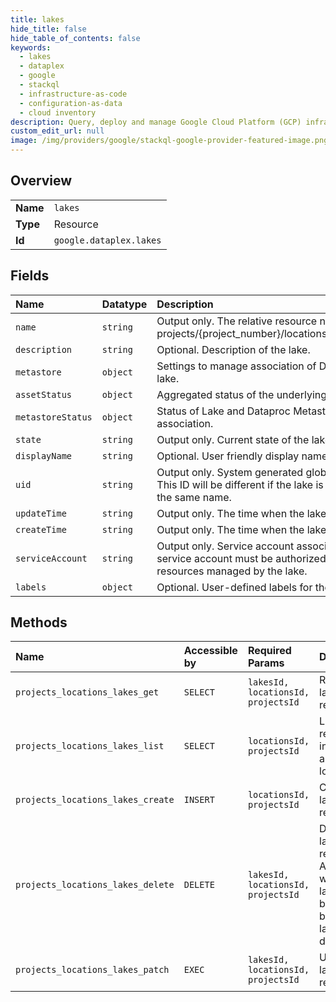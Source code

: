 ```yaml
---
title: lakes
hide_title: false
hide_table_of_contents: false
keywords:
  - lakes
  - dataplex
  - google    
  - stackql
  - infrastructure-as-code
  - configuration-as-data
  - cloud inventory
description: Query, deploy and manage Google Cloud Platform (GCP) infrastructure and resources using SQL
custom_edit_url: null
image: /img/providers/google/stackql-google-provider-featured-image.png
---
```

  
    

## Overview
<table><tbody>
<tr><td><b>Name</b></td><td><code>lakes</code></td></tr>
<tr><td><b>Type</b></td><td>Resource</td></tr>
<tr><td><b>Id</b></td><td><code>google.dataplex.lakes</code></td></tr>
</tbody></table>

## Fields
| Name | Datatype | Description |
|:-----|:---------|:------------|
| `name` | `string` | Output only. The relative resource name of the lake, of the form: projects/&#123;project_number&#125;/locations/&#123;location_id&#125;/lakes/&#123;lake_id&#125;. |
| `description` | `string` | Optional. Description of the lake. |
| `metastore` | `object` | Settings to manage association of Dataproc Metastore with a lake. |
| `assetStatus` | `object` | Aggregated status of the underlying assets of a lake or zone. |
| `metastoreStatus` | `object` | Status of Lake and Dataproc Metastore service instance association. |
| `state` | `string` | Output only. Current state of the lake. |
| `displayName` | `string` | Optional. User friendly display name. |
| `uid` | `string` | Output only. System generated globally unique ID for the lake. This ID will be different if the lake is deleted and re-created with the same name. |
| `updateTime` | `string` | Output only. The time when the lake was last updated. |
| `createTime` | `string` | Output only. The time when the lake was created. |
| `serviceAccount` | `string` | Output only. Service account associated with this lake. This service account must be authorized to access or operate on resources managed by the lake. |
| `labels` | `object` | Optional. User-defined labels for the lake. |
## Methods
| Name | Accessible by | Required Params | Description |
|:-----|:--------------|:----------------|:------------|
| `projects_locations_lakes_get` | `SELECT` | `lakesId, locationsId, projectsId` | Retrieves a lake resource. |
| `projects_locations_lakes_list` | `SELECT` | `locationsId, projectsId` | Lists lake resources in a project and location. |
| `projects_locations_lakes_create` | `INSERT` | `locationsId, projectsId` | Creates a lake resource. |
| `projects_locations_lakes_delete` | `DELETE` | `lakesId, locationsId, projectsId` | Deletes a lake resource. All zones within the lake must be deleted before the lake can be deleted. |
| `projects_locations_lakes_patch` | `EXEC` | `lakesId, locationsId, projectsId` | Updates a lake resource. |
